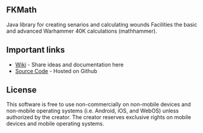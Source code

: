 FKMath
-----------------------
Java library for creating senarios and calculating wounds
Facilities the basic and advanced Warhammer 40K calculations (mathhammer).


Important links
-----------------------
* [Wiki](http://github.com/ryanrolds/FKMath/wiki) - Share ideas and documentation here
* [Source Code](http://github.com/ryanrolds/FKMath) - Hosted on Github

License
-------
This software is free to use non-commercially on non-mobile devices and
non-mobile operating systems (i.e. Android, iOS, and WebOS) unless authorized by the creator. 
The creator reserves exclusive rights on mobile devices and mobile operating systems.